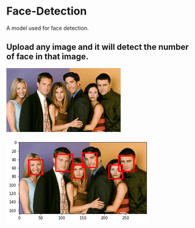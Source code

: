 # Face-Detection

A model used for face detection.

Upload any image and it will detect the number of face in that image. <br>
---

![](GP6.jpg)

![](GP6_.png)
